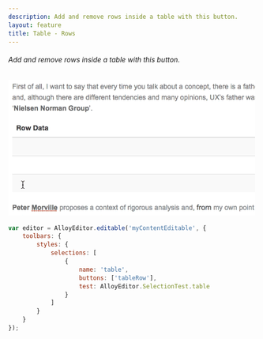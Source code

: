 ```yaml
---
description: Add and remove rows inside a table with this button.
layout: feature
title: Table - Rows
---
```

###### Add and remove rows inside a table with this button.

<div class="thumbnail">
  <img class="img img-polaroid" src="/images/features/button-tablerow.gif"/>
</div>

```javascript
var editor = AlloyEditor.editable('myContentEditable', {
	toolbars: {
		styles: {
			selections: [
				{
					name: 'table',
					buttons: ['tableRow'],
					test: AlloyEditor.SelectionTest.table
				}
			]
		}
	}
});
```